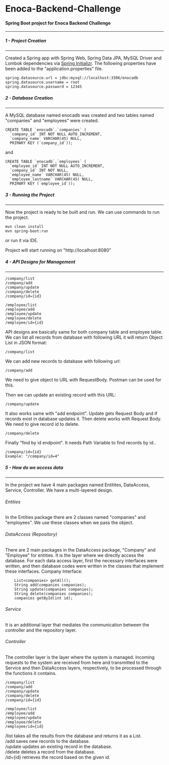 # Enoca-Backend-Challenge

#### Spring Boot project for Enoca Backend Challenge
-------------------------------------------------

##### 1 - Project Creation
-----------------------
Created a Spring app with Spring Web, Spring Data JPA, MySQL Driver and Lombok dependencies via [Spring Initializr](https://start.spring.io/).
The following properties have been added to the "application.properties" file.

```
spring.datasource.url = jdbc:mysql://localhost:3306/enocadb
spring.datasource.username = root
spring.datasource.password = 12345
```

##### 2 - Database Creation
-----------------------------------
A MySQL database named enocadb was created and two tables named "companies" and "employees" were created.
```
CREATE TABLE `enocadb`.`companies` (
  `company_id` INT NOT NULL AUTO_INCREMENT,
  `company_name` VARCHAR(45) NULL,
  PRIMARY KEY (`company_id`));
```
and
```
CREATE TABLE `enocadb`.`employees` (
  `employee_id` INT NOT NULL AUTO_INCREMENT,
  `company_id` INT NOT NULL,
  `employee_name` VARCHAR(45) NULL,
  `employee_lastname` VARCHAR(45) NULL,
  PRIMARY KEY (`employee_id`));

```

##### 3 - Running the Project
--------------------------------
Now the project is ready to be built and run.
We can use commands to run the project.
```
mvn clean install
mvn spring-boot:run
```
or run it via IDE.

Project will start running on "http://localhost:8080"


##### 4 - API Designs for Management
--------------------------------
```
/company/list
/company/add
/company/update
/company/delete
/company/id={id}
```
```
/employee/list
/employee/add
/employee/update
/employee/delete
/employee/id={id}
```

API designs are basically same for both company table and employee table.
We can list all records from database with following URL it will return Object List in JSON format:
```
/company/list
```
We can add new records to database with following url:
```
/company/add
```
We need to give object to URL with RequestBody. Postman can be used for this.

Then we can update an existing record with this URL:
```
/company/update
```
It also works same with "add endpoint". Update gets Request Body and if records exist in database updates it.
Then delete works with Request Body. We need to give record id to delete.
```
/company/delete
```
Finally "find by id endpoint". It needs Path Variable to find records by id.. 
```
/company/id={id}
Example: "/company/id=4"
```

##### 5 - How do we access data
--------------------------------
In the project we have 4 main packages named Entitites, DataAccess, Service, Controller. We have a multi-layered design.
###### Entities
In the Entities package there are 2 classes named "companies" and "employees". We use these classes when we pass the object.
###### DataAccess (Repository)
There are 2 main packages in the DataAccess package, "Company" and "Employee" for entities. It is the layer where we directly access the database.
For each data access layer, first the necessary interfaces were written, and then database codes were written in the classes that implement these interfaces.
Company Interface:
```
    List<companies> getAll();
    String add(companies companies);
    String update(companies companies);
    String delete(companies companies);
    companies getById(int id);
```
###### Service
It is an additional layer that mediates the communication between the controller and the repository layer.

###### Controller
The controller layer is the layer where the system is managed. 
Incoming requests to the system are received from here and transmitted to the Service and then DataAccess layers, respectively, to be processed through the functions it contains.
```
/company/list
/company/add
/company/update
/company/delete
/company/id={id}
```
```
/employee/list
/employee/add
/employee/update
/employee/delete
/employee/id={id}
```
/list takes all the results from the database and returns it as a List. <br/>
/add saves new records to the database. <br/>
/update updates an existing record in the database. <br/>
/delete deletes a record from the database. <br/>
/id={id} retrieves the record based on the given id.
